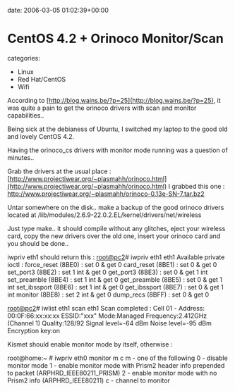 


date: 2006-03-05 01:02:39+00:00


# CentOS 4.2 + Orinoco Monitor/Scan

categories:
- Linux
- Red Hat/CentOS
- Wifi


According to [http://blog.wains.be/?p=25](http://blog.wains.be/?p=25), it was quite a pain to get the orinoco drivers with scan and monitor capabilities..



Being sick at the debianess of Ubuntu, I switched my laptop to the good old and lovely CentOS 4.2.

Having the orinoco_cs drivers with monitor mode running was a question of minutes..

Grab the drivers at the usual place : [http://www.projectiwear.org/~plasmahh/orinoco.html](http://www.projectiwear.org/~plasmahh/orinoco.html)
I grabbed this one : http://www.projectiwear.org/~plasmahh/orinoco-0.13e-SN-7.tar.bz2

Untar somewhere on the disk.. make a backup of the good orinoco drivers located at /lib/modules/2.6.9-22.0.2.EL/kernel/drivers/net/wireless

Just type make.. it should compile without any glitches, eject your wireless card, copy the new drivers over the old one, insert your orinoco card and you should be done..

iwpriv eth1 should return this :
[root@pc2](984)# iwpriv eth1
eth1      Available private ioctl :
          force_reset      (8BE0) : set   0       & get   0
          card_reset       (8BE1) : set   0       & get   0
          set_port3        (8BE2) : set   1 int   & get   0
          get_port3        (8BE3) : set   0       & get   1 int
          set_preamble     (8BE4) : set   1 int   & get   0
          get_preamble     (8BE5) : set   0       & get   1 int
          set_ibssport     (8BE6) : set   1 int   & get   0
          get_ibssport     (8BE7) : set   0       & get   1 int
          monitor          (8BE8) : set   2 int   & get   0
          dump_recs        (8BFF) : set   0       & get   0

[root@pc2](986)# iwlist eth1 scan
eth1      Scan completed :
          Cell 01 - Address: 00:0F:66:xx:xx:xx
                    ESSID:"xxx"
                    Mode:Managed
                    Frequency:2.412GHz (Channel 1)
                    Quality:128/92  Signal level=-64 dBm  Noise level=-95 dBm
                    Encryption key:on

Kismet should enable monitor mode by itself, otherwise :

root@home:~ # iwpriv eth0 monitor m c
    m - one of the following
	0 - disable monitor mode
	1 - enable monitor mode with Prism2 header info prepended
	    to packet (ARPHRD_IEEE80211_PRISM)
	2 - enable monitor mode with no Prism2 info (ARPHRD_IEEE80211)
    c - channel to monitor

